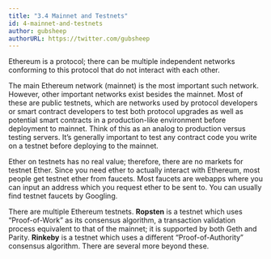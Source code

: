 ```yaml
---
title: "3.4 Mainnet and Testnets"
id: 4-mainnet-and-testnets
author: gubsheep
authorURL: https://twitter.com/gubsheep
---
```


Ethereum is a protocol; there can be multiple independent networks conforming to this protocol that do not interact with each other.

The main Ethereum network (mainnet) is the most important such network. However, other important networks exist besides the mainnet. Most of these are public testnets, which are networks used by protocol developers or smart contract developers to test both protocol upgrades as well as potential smart contracts in a production-like environment before deployment to mainnet. Think of this as an analog to production versus testing servers. It’s generally important to test any contract code you write on a testnet before deploying to the mainnet.

Ether on testnets has no real value; therefore, there are no markets for testnet Ether. Since you need ether to actually interact with Ethereum, most people get testnet ether from faucets. Most faucets are webapps where you can input an address which you request ether to be sent to. You can usually find testnet faucets by Googling.

There are multiple Ethereum testnets. **Ropsten** is a testnet which uses “Proof-of-Work” as its consensus algorithm, a transaction validation process equivalent to that of the mainnet; it is supported by both Geth and Parity. **Rinkeby** is a testnet which uses a different “Proof-of-Authority” consensus algorithm. There are several more beyond these.
